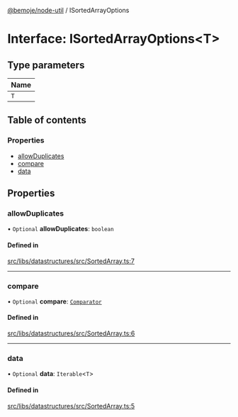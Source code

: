 [@bemoje/node-util](../README.md) / ISortedArrayOptions

# Interface: ISortedArrayOptions<T\>

## Type parameters

| Name |
| :------ |
| `T` |

## Table of contents

### Properties

- [allowDuplicates](ISortedArrayOptions.md#allowduplicates)
- [compare](ISortedArrayOptions.md#compare)
- [data](ISortedArrayOptions.md#data)

## Properties

### allowDuplicates

• `Optional` **allowDuplicates**: `boolean`

#### Defined in

[src/libs/datastructures/src/SortedArray.ts:7](https://github.com/bemoje/bemoje-node-util/blob/4b6a37a/src/libs/datastructures/src/SortedArray.ts#L7)

___

### compare

• `Optional` **compare**: [`Comparator`](../README.md#comparator)

#### Defined in

[src/libs/datastructures/src/SortedArray.ts:6](https://github.com/bemoje/bemoje-node-util/blob/4b6a37a/src/libs/datastructures/src/SortedArray.ts#L6)

___

### data

• `Optional` **data**: `Iterable`<`T`\>

#### Defined in

[src/libs/datastructures/src/SortedArray.ts:5](https://github.com/bemoje/bemoje-node-util/blob/4b6a37a/src/libs/datastructures/src/SortedArray.ts#L5)
